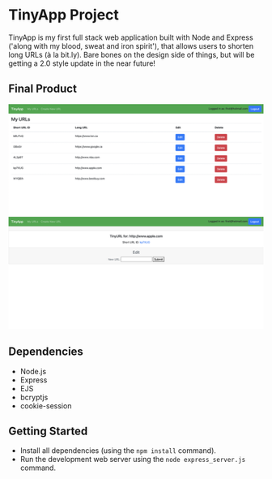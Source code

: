 # TinyApp Project

TinyApp is my first full stack web application built with Node and Express ('along with my blood, sweat and iron spirit'), that allows users to shorten long URLs (à la bit.ly). Bare bones on the design side of things, but will be getting a 2.0 style update in the near future!

## Final Product

!["Screenshot of /urls database page!"](https://github.com/Kashus24/tinyapp/blob/main/docs/:urlsPage.png?raw=true)
!["Screenshot of url editor page!"](https://github.com/Kashus24/tinyapp/blob/main/docs/editURLpage.png?raw=true)

## Dependencies

- Node.js
- Express
- EJS
- bcryptjs
- cookie-session

## Getting Started

- Install all dependencies (using the `npm install` command).
- Run the development web server using the `node express_server.js` command.